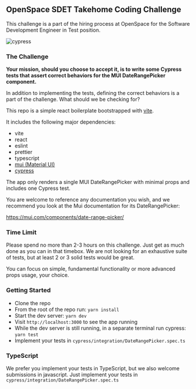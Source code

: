 ## OpenSpace SDET Takehome Coding Challenge

This challenge is a part of the hiring process at OpenSpace for the Software Development Engineer in Test position. 

![cypress](https://i.imgur.com/1oavJOB.png)

### The Challenge

**Your mission, should you choose to accept it, is to write some Cypress tests that assert correct behaviors for the MUI DateRangePicker component.**

In addition to implementing the tests, defining the correct behaviors is a part of the challenge. What should we be checking for?

This repo is a simple react boilerplate bootstrapped with [vite](https://vitejs.dev/).

It includes the following major dependencies:

- vite
- react
- eslint
- prettier
- typescript
- [mui (Material UI)](https://mui.com/components)
- [cypress](https://docs.cypress.io/api/commands/and#Syntax)

The app only renders a single MUI DateRangePicker with minimal props and includes one Cypress test.

You are welcome to reference any documentation you wish, and we recommend you look at the Mui documentation for its DateRangePicker: 

https://mui.com/components/date-range-picker/

### Time Limit

Please spend no more than 2-3 hours on this challenge. Just get as much done as you can in that timebox. We are not looking for an exhaustive suite of tests, but at least 2 or 3 solid tests would be great.

You can focus on simple, fundamental functionality or more advanced props usage, your choice.

### Getting Started

- Clone the repo
- From the root of the repo run: `yarn install`
- Start the dev server: `yarn dev`
- Visit `http://localhost:3000` to see the app running
- While the dev server is still running, in a separate terminal run cypress: `yarn test`
- Implement your tests in `cypress/integration/DateRangePicker.spec.ts`

### TypeScript

We prefer you implement your tests in TypeScript, but we also welcome submissions in javascript.
Just implement your tests in `cypress/integration/DateRangePicker.spec.ts`
